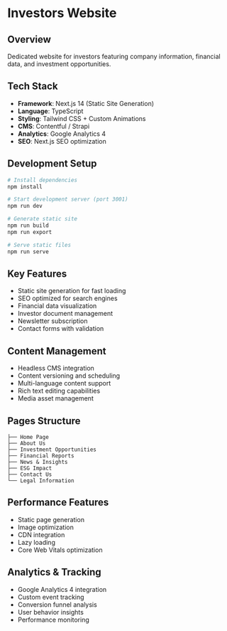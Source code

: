 # Investors Website

## Overview
Dedicated website for investors featuring company information, financial data, and investment opportunities.

## Tech Stack
- **Framework**: Next.js 14 (Static Site Generation)
- **Language**: TypeScript
- **Styling**: Tailwind CSS + Custom Animations
- **CMS**: Contentful / Strapi
- **Analytics**: Google Analytics 4
- **SEO**: Next.js SEO optimization

## Development Setup
```bash
# Install dependencies
npm install

# Start development server (port 3001)
npm run dev

# Generate static site
npm run build
npm run export

# Serve static files
npm run serve
```

## Key Features
- Static site generation for fast loading
- SEO optimized for search engines
- Financial data visualization
- Investor document management
- Newsletter subscription
- Contact forms with validation

## Content Management
- Headless CMS integration
- Content versioning and scheduling
- Multi-language content support
- Rich text editing capabilities
- Media asset management

## Pages Structure
```
├── Home Page
├── About Us
├── Investment Opportunities
├── Financial Reports
├── News & Insights
├── ESG Impact
├── Contact Us
└── Legal Information
```

## Performance Features
- Static page generation
- Image optimization
- CDN integration
- Lazy loading
- Core Web Vitals optimization

## Analytics & Tracking
- Google Analytics 4 integration
- Custom event tracking
- Conversion funnel analysis
- User behavior insights
- Performance monitoring